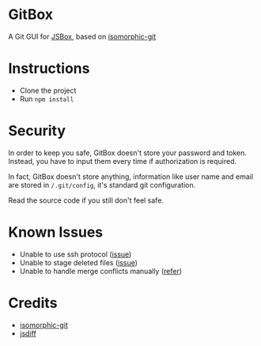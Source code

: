 # GitBox

A Git GUI for [JSBox](https://apps.apple.com/app/id1312014438), based on [isomorphic-git](https://isomorphic-git.org/)

# Instructions

- Clone the project
- Run `npm install`

# Security

In order to keep you safe, GitBox doesn't store your password and token. Instead, you have to input them every time if
authorization is required.

In fact, GitBox doesn't store anything, information like user name and email are stored in `/.git/config`, it's standard
git configuration.

Read the source code if you still don't feel safe.

# Known Issues

- Unable to use ssh protocol ([issue](https://github.com/isomorphic-git/isomorphic-git/issues/231))
- Unable to stage deleted files ([issue](https://github.com/isomorphic-git/isomorphic-git/issues/1042))
- Unable to handle merge conflicts manually ([refer](https://isomorphic-git.org/docs/en/merge))

# Credits

- [isomorphic-git](https://isomorphic-git.org/)
- [jsdiff](https://github.com/kpdecker/jsdiff)
